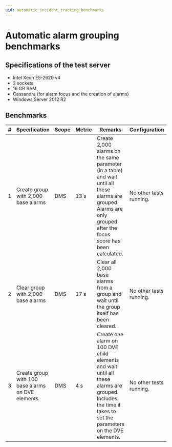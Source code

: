 ```yaml
---
uid: automatic_incident_tracking_benchmarks
---
```


# Automatic alarm grouping benchmarks

## Specifications of the test server

- Intel Xeon E5-2620 v4
- 2 sockets
- 16 GB RAM
- Cassandra (for alarm focus and the creation of alarms)
- Windows Server 2012 R2

## Benchmarks

| \# | Specification | Scope | Metric | Remarks | Configuration |
| -- | ------------- | ----- | ------ | ------- | ------------- |
| 1 | Create group with 2,000 base alarms | DMS | 13 s | Create 2,000 alarms on the same parameter (in a table) and wait until all these alarms are grouped. Alarms are only grouped after the focus score has been calculated. | No other tests running. |
| 2 | Clear group with 2,000 base alarms | DMS | 17 s | Clear all 2,000 base alarms from a group and wait until the group itself has been cleared. | No other tests running. |
| 3 | Create group with 100 base alarms on DVE elements | DMS | 4 s | Create one alarm on 100 DVE child elements and wait until all these alarms are grouped. Includes the time it takes to set the parameters on the DVE elements. | No other tests running. |
